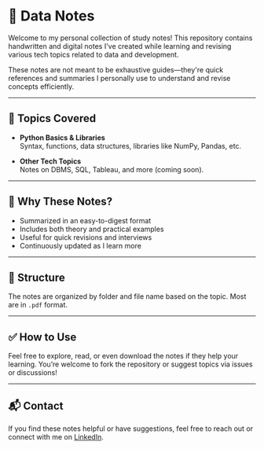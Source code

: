 # 📒 Data Notes

Welcome to my personal collection of study notes! This repository contains handwritten and digital notes I've created while learning and revising various tech topics related to data and development.

These notes are not meant to be exhaustive guides—they're quick references and summaries I personally use to understand and revise concepts efficiently.

---

## 🧠 Topics Covered

- **Python Basics & Libraries**  
  Syntax, functions, data structures, libraries like NumPy, Pandas, etc.

- **Other Tech Topics**  
  Notes on DBMS, SQL, Tableau, and more (coming soon).

---

## 📌 Why These Notes?

- Summarized in an easy-to-digest format
- Includes both theory and practical examples
- Useful for quick revisions and interviews
- Continuously updated as I learn more

---

## 📂 Structure

The notes are organized by folder and file name based on the topic. Most are in `.pdf` format.

---

## ✅ How to Use

Feel free to explore, read, or even download the notes if they help your learning. You’re welcome to fork the repository or suggest topics via issues or discussions!

---

## 📬 Contact

If you find these notes helpful or have suggestions, feel free to reach out or connect with me on [LinkedIn](https://www.linkedin.com/in/devansh-maheshwari-03/).


